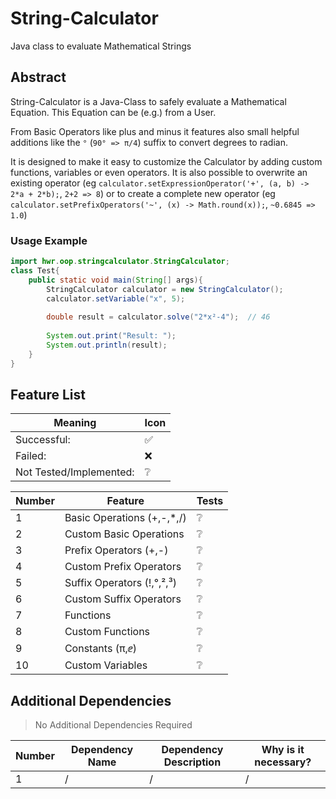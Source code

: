 # String-Calculator
Java class to evaluate Mathematical Strings

## Abstract

String-Calculator is a Java-Class to safely evaluate a Mathematical Equation.
This Equation can be (e.g.) from a User.

From Basic Operators like plus and minus it features also small helpful additions like the `°` (`90° => π/4`) suffix to convert degrees to radian.

It is designed to make it easy to customize the Calculator by adding custom functions, variables or even operators.
It is also possible to overwrite an existing operator
(eg `calculator.setExpressionOperator('+', (a, b) -> 2*a + 2*b);`, `2+2 => 8`)
or to create a complete new operator
(eg `calculator.setPrefixOperators('~', (x) -> Math.round(x));`, `~0.6845 => 1.0`)


### Usage Example
```java
import hwr.oop.stringcalculator.StringCalculator;
class Test{
    public static void main(String[] args){
        StringCalculator calculator = new StringCalculator();
        calculator.setVariable("x", 5);
        
        double result = calculator.solve("2*x²-4");  // 46
        
        System.out.print("Result: ");
        System.out.println(result);
    }
}
```
[TODO]: # (Write a short description of your project.)
[TODO]: # (State most important features.)
[TODO]: # (State the most interesting problems you encountered during the project.)

## Feature List

[TODO]: # (✔️❌️✅️❔️)

| Meaning                 | Icon |
|-------------------------|------|
| Successful:             | ️✅   |
| Failed:                 | ❌️   |
| Not Tested/Implemented: | ️❔   |

| Number | Feature                    | Tests |
|--------|----------------------------|-------|
| 1      | Basic Operations (+,-,*,/) | ❔️    |
| 2      | Custom Basic Operations    | ❔️    |
| 3      | Prefix Operators (+,-)     | ❔️    |
| 4      | Custom Prefix Operators    | ❔️    |
| 5      | Suffix Operators (!,°,²,³) | ❔️    |
| 6      | Custom Suffix Operators    | ❔️    |
| 7      | Functions                  | ❔️    |
| 8      | Custom Functions           | ❔️    |
| 9      | Constants (π,ⅇ)            | ❔️    |
| 10     | Custom Variables           | ❔️    |


## Additional Dependencies
> No Additional Dependencies Required

| Number | Dependency Name | Dependency Description | Why is it necessary? |
|--------|-----------------|------------------------|----------------------|
| 1      | /               | /                      | /                    |
